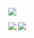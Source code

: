 ![](http://github-profile-summary-cards.vercel.app/api/cards/profile-details?username=daoradmin&theme=codeSTACKr)

![](http://github-profile-summary-cards.vercel.app/api/cards/stats?username=daoradmin&theme=codeSTACKr) ![](http://github-profile-summary-cards.vercel.app/api/cards/productive-time?username=daoradmin&theme=codeSTACKr&utcOffset=8)
